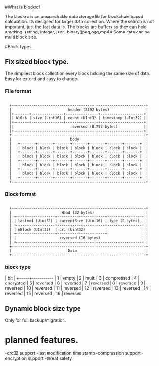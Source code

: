 #What is blockrc!

The blockrc is an unsearchable data storage lib for blockchain based calculation.
Its designed for larger data collection.
Where the search is not important, just the fast data io.
The blocks are buffers so they can hold anything. (string, integer, json, binary(jpeg,ogg,mp4))
Some data can be multi block size.


#Block types.


## Fix sized block type.

The simpliest block collection every block holding the same size of data.
Easy for extend and easy to change.

### File format 

```

  +--------------------------------------------------------------+
  |                          header (8192 bytes)                 |
  |+-------+---------------+---------------+--------------------+|
  || bl0ck | size (Uint16) | count (UInt32 | timestamp (UInt32) ||
  |+-------+---------------+---------------+--------------------+|
  ||                          reversed (81757 bytes)            ||
  |+------------------------------------------------------------+|
  +--------------------------------------------------------------+
  |                           body                               |
  |   +-------+-------+-------+-------+-------+-------+-------+  |
  |   | block | block | block | block | block | block | block |  |
  |   +-------+-------+-------+-------+-------+-------+-------+  |
  |   | block | block | block | block | block | block | block |  |
  |   +-------+-------+-------+-------+-------+-------+-------+  |
  |   | block | block | block | block | block | block | block |  |
  |   +-------+-------+-------+-------+-------+-------+-------+  |
  |   | block | block | block | block | block | block | block |  |
  |   +-------+-------+-------+-------+-------+-------+-------+  |
  +--------------------------------------------------------------+

```

### Block format


```

  +--------------------------------------------------------------+
  |                       Head (32 bytes)                        |
  | +------------------+----------------------+----------------+ |
  | | lastmod (Uint32) | currentSize (Uint16) | type (2 bytes) | |
  | +------------------+----------------------+----------------+ |
  | | nBlock (UInt32)  | crc (Uint32)         |                | |
  | +------------------+----------------------+                | |
  | |                    reversed (16 bytes)                   | |
  | +----------------------------------------------------------+ |
  +--------------------------------------------------------------+
  |                          Data                                |
  +--------------------------------------------------------------+

```


### block type

   | bit |
   +-----+-----------
   |  1  |  empty
   |  2  |  multi
   |  3  |  compressed
   |  4  |  encrypted
   |  5  |  reversed
   |  6  |  reversed
   |  7  |  reversed
   |  8  |  reversed
   |  9  |  reversed
   | 10  |  reversed
   | 11  |  reversed
   | 12  |  reversed
   | 13  |  reversed
   | 14  |  reversed
   | 15  |  reversed
   | 16  |  reversed


## Dynamic block size type

Only for full backup/migration.


# planned features. 

-crc32 support
-last modification time stamp
-compression support
-encryption support
-threat safety


